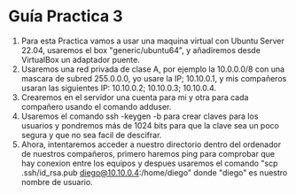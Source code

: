 # Guía Practica 3
1. Para esta Practica vamos a usar una maquina virtual con Ubuntu Server 22.04, usaremos el box "generic/ubuntu64", y añadiremos desde VirtualBox un adaptador puente.
2. Usaremos una red privada de clase A, por ejemplo la 10.0.0.0/8 con una mascara de subred 255.0.0.0, yo usare la IP; 10.10.0.1, y mis compañeros usaran las siguientes IP: 10.10.0.2; 10.10.0.3; 10.10.0.4.
3. Crearemos en el servidor una cuenta para mi y otra para cada compañero usando el comando adduser.
4. Usaremos el comando ssh -keygen -b para crear claves para los usuarios y pondremos más de 1024 bits para que la clave sea un poco segura y que no sea facil de descifrar.
5. Ahora, intentaremos acceder a nuestro directorio dentro del ordenador de nuestros compañeros, primero haremos ping para comprobar que hay conexion entre los equipos y despues usaremos el comando "scp .ssh/id_rsa.pub diego@10.10.0.4:/home/diego" donde "diego" es nuestro nombre de usuario.
